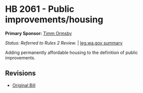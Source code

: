 # HB 2061 - Public improvements/housing
**Primary Sponsor:** [Timm Ormsby](/person/leg/timm.ormsby.md)

*Status: Referred to Rules 2 Review.* | [leg.wa.gov summary](https://app.leg.wa.gov/billsummary?BillNumber=2061&Year=2021)

Adding permanently affordable housing to the definition of public improvements.

## Revisions
* [Original Bill](1/)